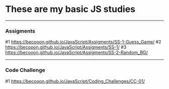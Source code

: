 # These are my basic JS studies
------------------------------------------------------------
### Assigments ###
#1  https://becooon.github.io/JavaScript/Assigments/SS-1-Guess_Game/
#2  https://becooon.github.io/JavaScript/Assigments/SS-1/
#3  https://becooon.github.io/JavaScript/Assigments/SS-2-Random_BG/

------------------------------------------------------------
### Code Challenge ###
#1 https://becooon.github.io/JavaScript/Coding_Challenges/CC-01/
